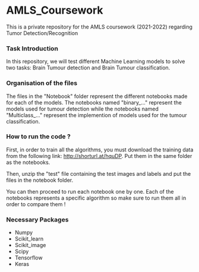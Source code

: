 # AMLS_Coursework
This is a private repository for the AMLS coursework (2021-2022) regarding Tumor Detection/Recognition

### Task Introduction 
In this repository, we will test different Machine Learning models to solve two tasks: Brain Tumour detection and Brain Tumour classification. 

### Organisation of the files
The files in the "Notebook" folder represent the different notebooks made for each of the models. The notebooks named "binary_..." represent the models used for tumour detection while the notebooks named "Multiclass_..." represent the implemention of models used for the tumour classification. 

### How to run the code ? 
First, in order to train all the algorithms, you must download the training data from the following link: http://shorturl.at/hquDP. Put them in the same folder as the notebooks. 

Then, unzip the "test" file containing the test images and labels and put the files in the notebook folder. 

You can then proceed to run each notebook one by one. Each of the notebooks represents a specific algorithm so make sure to run them all in order to compare them ! 

### Necessary Packages
- Numpy 
- Scikit_learn 
- Scikit_image 
- Scipy
- Tensorflow
- Keras
